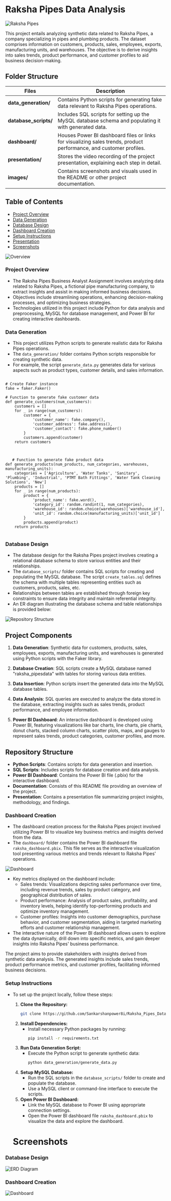# Raksha Pipes Data Analysis

![Raksha Pipes](https://github.com/Sankarshanpower8i/Doctor-Fee-Prediction/assets/133600711/61b7a72a-7ea1-4e11-a9ab-5f551682b69a)

This project entails analyzing synthetic data related to Raksha Pipes, a company specializing in pipes and plumbing products. The dataset comprises information on customers, products, sales, employees, exports, manufacturing units, and warehouses. The objective is to derive insights into sales trends, product performance, and customer profiles to aid business decision-making.

## Folder Structure
| Files | Description |
|-------| ------------|
| **data_generation/** | Contains Python scripts for generating fake data relevant to Raksha Pipes operations. |
| **database_scripts/** | Includes SQL scripts for setting up the MySQL database schema and populating it with generated data. |
| **dashboard/** | Houses Power BI dashboard files or links for visualizing sales trends, product performance, and customer profiles. |
| **presentation/** | Stores the video recording of the project presentation, explaining each step in detail. |
| **images/** | Contains screenshots and visuals used in the README or other project documentation. |

## Table of Contents

- [Project Overview](#Project-Overview)
- [Data Generation](#data-generation)
- [Database Design](#database-design)
- [Dashboard Creation](#dashboard-creation)
- [Setup Instructions](#setup-instructions)
- [Presentation](#presentation)
- [Screenshots](#screenshots)

 

![Overview](https://github.com/Sankarshanpower8i/Doctor-Fee-Prediction/assets/133600711/1d4080f1-e3f2-46b4-8efb-14e692b3ddfc)



### **Project Overview**

- The Raksha Pipes Business Analyst Assignment involves analyzing data related to Raksha Pipes, a fictional pipe manufacturing company, to extract insights and assist in making informed business decisions.
- Objectives include streamlining operations, enhancing decision-making processes, and optimizing business strategies.
- Technologies utilized in this project include Python for data analysis and preprocessing, MySQL for database management, and Power BI for creating interactive dashboards.



### **Data Generation**

- This project utilizes Python scripts to generate realistic data for Raksha Pipes operations.
- The `data_generation/` folder contains Python scripts responsible for creating synthetic data.
- For example, the script `generate_data.py` generates data for various aspects such as product types, customer details, and sales information.

<pre><code>
# Create Faker instance
fake = faker.Faker()

# Function to generate fake customer data
def generate_customers(num_customers):
    customers = []
    for _ in range(num_customers):
        customer = {
            'customer_name': fake.company(),
            'customer_address': fake.address(),
            'customer_contact': fake.phone_number()
        }
        customers.append(customer)
    return customers
   </code></pre>

<pre><code>
   # Function to generate fake product data
def generate_products(num_products, num_categories, warehouses, manufacturing_units):
    categories = ['Agriculture', 'Water Tanks', 'Sanitary', 'Plumbing', 'Industrial', 'PTMT Bath Fittings', 'Water Tank Cleaning Solutions', 'New']
    products = []
    for _ in range(num_products):
        product = {
            'product_name': fake.word(),
            'category_id': random.randint(1, num_categories),
            'warehouse_id': random.choice(warehouses)['warehouse_id'],
            'unit_id': random.choice(manufacturing_units)['unit_id']
        }
        products.append(product)
    return products
     </code></pre>


 ### **Database Design**


- The database design for the Raksha Pipes project involves creating a relational database schema to store various entities and their relationships.
- The `database_scripts/` folder contains SQL scripts for creating and populating the MySQL database. The script `create_tables.sql` defines the schema with multiple tables representing entities such as customers, products, sales, etc.
- Relationships between tables are established through foreign key constraints to ensure data integrity and maintain referential integrity.
- An ER diagram illustrating the database schema and table relationships is provided below:


![Repository Structure](https://github.com/Sankarshanpower8i/Doctor-Fee-Prediction/assets/133600711/917485e7-5bdc-49a5-9075-fe727825c407)



## Project Components

1. **Data Generation**: Synthetic data for customers, products, sales, employees, exports, manufacturing units, and warehouses is generated using Python scripts with the Faker library.
   
2. **Database Creation**: SQL scripts create a MySQL database named "raksha_pipesdata" with tables for storing various data entities.

3. **Data Insertion**: Python scripts insert the generated data into the MySQL database tables.
   
4. **Data Analysis**: SQL queries are executed to analyze the data stored in the database, extracting insights such as sales trends, product performance, and employee information.
   
5. **Power BI Dashboard**: An interactive dashboard is developed using Power BI, featuring visualizations like bar charts, line charts, pie charts, donut charts, stacked column charts, scatter plots, maps, and gauges to represent sales trends, product categories, customer profiles, and more.



## Repository Structure


- **Python Scripts**: Contains scripts for data generation and insertion.
- **SQL Scripts**: Includes scripts for database creation and data analysis.
- **Power BI Dashboard**: Contains the Power BI file (.pbix) for the interactive dashboard.
- **Documentation**: Consists of this README file providing an overview of the project.
- **Presentation**: Contains a presentation file summarizing project insights, methodology, and findings.

### **Dashboard Creation**


- The dashboard creation process for the Raksha Pipes project involved utilizing Power BI to visualize key business metrics and insights derived from the data.
- The `dashboard/` folder contains the Power BI dashboard file `raksha_dashboard.pbix`. This file serves as the interactive visualization tool presenting various metrics and trends relevant to Raksha Pipes' operations.

![Dashboard](https://github.com/Sankarshanpower8i/Doctor-Fee-Prediction/assets/133600711/9cc24b48-5747-435c-9adf-790eb8239c99)
  
- Key metrics displayed on the dashboard include:
    - Sales trends: Visualizations depicting sales performance over time, including revenue trends, sales by product category, and geographical distribution of sales.
    - Product performance: Analysis of product sales, profitability, and inventory levels, helping identify top-performing products and optimize inventory management.
    - Customer profiles: Insights into customer demographics, purchase behavior, and customer segmentation, aiding in targeted marketing efforts and customer relationship management.
- The interactive nature of the Power BI dashboard allows users to explore the data dynamically, drill down into specific metrics, and gain deeper insights into Raksha Pipes' business performance.




The project aims to provide stakeholders with insights derived from synthetic data analysis. The generated insights include sales trends, product performance metrics, and customer profiles, facilitating informed business decisions.

### **Setup Instructions**


- To set up the project locally, follow these steps:

    1. **Clone the Repository:** 
       ```bash
       git clone https://github.com/Sankarshanpower8i/Raksha_Pipes_Data_Analysis.git
       ```
    2. **Install Dependencies:** 
       - Install necessary Python packages by running:
         ```bash
         pip install -r requirements.txt
         ```
    3. **Run Data Generation Script:** 
       - Execute the Python script to generate synthetic data:
         ```bash
         python data_generation/generate_data.py
         ```
    4. **Setup MySQL Database:** 
       - Run the SQL scripts in the `database_scripts/` folder to create and populate the database.
       - Use a MySQL client or command-line interface to execute the scripts.
    5. **Open Power BI Dashboard:** 
       - Link the MySQL database to Power BI using appropriate connection settings.
       - Open the Power BI dashboard file `raksha_dashboard.pbix` to visualize the data and explore the dashboard.

      
  # **Screenshots**
  
### **Database Design**

![ERD Diagram](https://github.com/Sankarshanpower8i/Vegetable-Data-Analyisis/assets/133600711/692018a8-5605-4ab5-892c-b3370a2703e1)



### **Dashboard Creation**

![Dashboard](https://github.com/Sankarshanpower8i/Doctor-Fee-Prediction/assets/133600711/9cc24b48-5747-435c-9adf-790eb8239c99)

